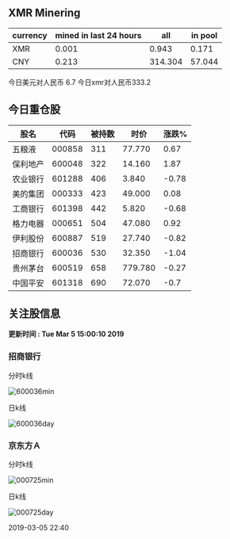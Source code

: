 ## XMR Minering

|currency|mined in last 24 hours|all|in pool|
|---|---|---|---|
|XMR|0.001|0.943|0.171|
|CNY|0.213|314.304|57.044|

今日美元对人民币 6.7	今日xmr对人民币333.2


## 今日重仓股 

|股名|代码|被持数|时价|涨跌%|
|---|---|---|---|---|
|五粮液|000858|311|77.770|0.67|
|保利地产|600048|322|14.160|1.87|
|农业银行|601288|406|3.840|-0.78|
|美的集团|000333|423|49.000|0.08|
|工商银行|601398|442|5.820|-0.68|
|格力电器|000651|504|47.080|0.92|
|伊利股份|600887|519|27.740|-0.82|
|招商银行|600036|530|32.350|-1.04|
|贵州茅台|600519|658|779.780|-0.27|
|中国平安|601318|690|72.070|-0.7|

## 关注股信息
**更新时间 : Tue Mar  5 15:00:10 2019**
### 招商银行 
分时k线

![600036min](http://image.sinajs.cn/newchart/min/n/sh600036.gif)

日k线

![600036day](http://image.sinajs.cn/newchart/daily/n/sh600036.gif)

### 京东方Ａ 
分时k线

![000725min](http://image.sinajs.cn/newchart/min/n/sz000725.gif)

日k线

![000725day](http://image.sinajs.cn/newchart/daily/n/sz000725.gif)

2019-03-05 22:40